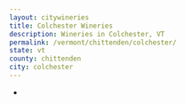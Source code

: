 ```yaml
---
layout: citywineries
title: Colchester Wineries
description: Wineries in Colchester, VT
permalink: /vermont/chittenden/colchester/
state: vt
county: chittenden
city: colchester
---
```

-
